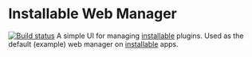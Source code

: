 # Installable Web Manager
[![Build status](https://secure.travis-ci.org/node-installable/installable-web-manager.svg?branch=master)](http://travis-ci.org/node-installable/installable-web-manager)
A simple UI for managing [installable](https://www.npmjs.org/package/installable) plugins. Used as the default (example) web manager on [installable](https://www.npmjs.org/package/installable) apps.